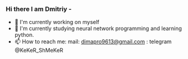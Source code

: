 ### Hi there I am Dmitriy - 
- 🔭 I'm currently working on myself
- 🌱 I'm currently studying neural network programming and learning python.
- 📫 How to reach me: mail: dimapro9613@gmail.com : telegram @KeKeR_ShMeKeR

<!--
**KeKeR-ShMeKeR/KeKeR-ShMeKeR** is a ✨ _special_ ✨ repository because its `README.md` (this file) appears on your GitHub profile.

Here are some ideas to get you started:


-->
